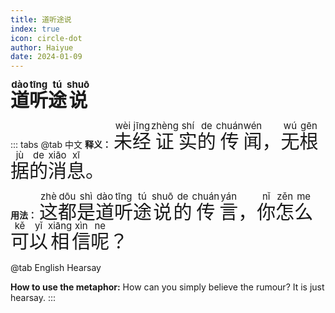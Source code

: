 ```yaml
---
title: 道听途说
index: true
icon: circle-dot
author: Haiyue
date: 2024-01-09
---
```

<script setup lang="js">
import PinYin from "@PinYin";
</script>

<PinYin/>

<span style="font-size:30px;font-weight:bold;"><ruby>道<rt>dào</rt></ruby><ruby>听<rt>tīng</rt></ruby><ruby>途<rt>tú</rt></ruby><ruby>说<rt>shuō</rt></ruby></span>


::: tabs 
@tab 中文
**释义：** <span style="font-size:30px"><ruby>未<rt>wèi</rt></ruby><ruby>经<rt>jīng</rt></ruby><ruby>证<rt>zhèng</rt></ruby><ruby>实<rt>shí</rt></ruby><ruby>的<rt>de</rt></ruby><ruby>传<rt>chuán</rt></ruby><ruby>闻<rt>wén</rt></ruby>，<ruby>无<rt>wú</rt></ruby><ruby>根<rt>gēn</rt></ruby><ruby>据<rt>jù</rt></ruby><ruby>的<rt>de</rt></ruby><ruby>消<rt>xiāo</rt></ruby><ruby>息<rt>xī</rt></ruby>。</span>

**用法：** <span style="font-size:30px"><ruby>这<rt>zhè</rt></ruby><ruby>都<rt>dōu</rt></ruby><ruby>是<rt>shì</rt></ruby><ruby>道<rt>dào</rt></ruby><ruby>听<rt>tīng</rt></ruby><ruby>途<rt>tú</rt></ruby><ruby>说<rt>shuō</rt></ruby><ruby>的<rt>de</rt></ruby><ruby>传<rt>chuán</rt></ruby><ruby>言<rt>yán</rt></ruby>，<ruby>你<rt>nǐ</rt></ruby><ruby>怎<rt>zěn</rt></ruby><ruby>么<rt>me</rt></ruby><ruby>可<rt>kě</rt></ruby><ruby>以<rt>yǐ</rt></ruby><ruby>相<rt>xiāng</rt></ruby><ruby>信<rt>xìn</rt></ruby><ruby>呢<rt>ne</rt></ruby>？</span>


@tab English
Hearsay

**How to use the metaphor:** How can you simply believe the rumour? It is just hearsay.
:::
